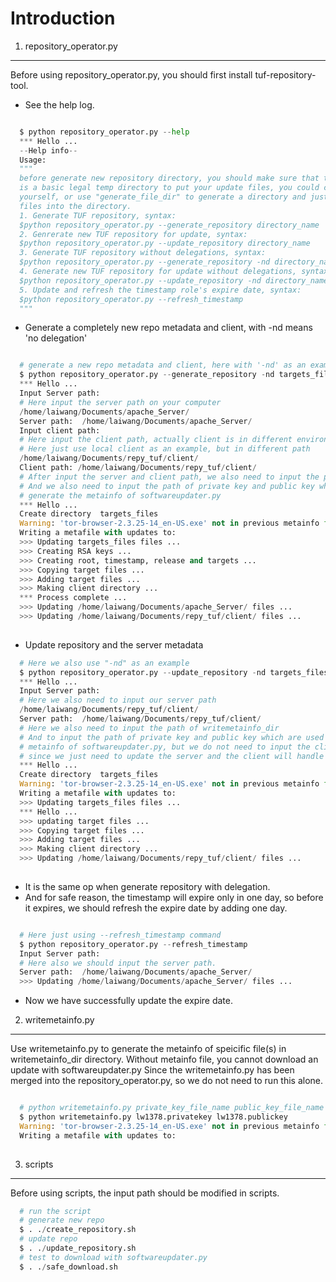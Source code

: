 Introduction
=================================
1. repository_operator.py
---------------------------------
Before using repository_operator.py, you should first install tuf-repository-tool.
* See the help log.

```python

  $ python repository_operator.py --help
  *** Hello ...
  --Help info--
  Usage: 
  """
  before generate new repository directory, you should make sure that there
  is a basic legal temp directory to put your update files, you could create by
  yourself, or use "generate_file_dir" to generate a directory and just put your
  files into the directory.
  1. Generate TUF repository, syntax:
  $python repository_operator.py --generate_repository directory_name
  2. Genrerate new TUF repository for update, syntax:
  $python repository_operator.py --update_repository directory_name
  3. Generate TUF repository without delegations, syntax:
  $python repository_operator.py --generate_repository -nd directory_name
  4. Generate new TUF repository for update without delegations, syntax:
  $python repository_operator.py --update_repository -nd directory_name
  5. Update and refresh the timestamp role's expire date, syntax:
  $python repository_operator.py --refresh_timestamp
  """

```

* Generate a completely new repo metadata and client, with -nd means 'no delegation'

```python

  # generate a new repo metadata and client, here with '-nd' as an example
  $ python repository_operator.py --generate_repository -nd targets_files
  *** Hello ...
  Input Server path:
  # Here input the server path on your computer
  /home/laiwang/Documents/apache_Server/
  Server path:  /home/laiwang/Documents/apache_Server/
  Input client path:
  # Here input the client path, actually client is in different environment from server
  # Here just use local client as an example, but in different path
  /home/laiwang/Documents/repy_tuf/client/
  Client path: /home/laiwang/Documents/repy_tuf/client/
  # After input the server and client path, we also need to input the path of writemetainfo_dir
  # And we also need to input the path of private key and public key which are used to
  # generate the metainfo of softwareupdater.py
  *** Hello ...
  Create directory  targets_files
  Warning: 'tor-browser-2.3.25-14_en-US.exe' not in previous metainfo file!
  Writing a metafile with updates to:
  >>> Updating targets_files files ...
  >>> Creating RSA keys ...
  >>> Creating root, timestamp, release and targets ...
  >>> Copying target files ...
  >>> Adding target files ...
  >>> Making client directory ...
  *** Process complete ...
  >>> Updating /home/laiwang/Documents/apache_Server/ files ...
  >>> Updating /home/laiwang/Documents/repy_tuf/client/ files ...
  
```

* Update repository and the server metadata

```python
  # Here we also use "-nd" as an example
  $ python repository_operator.py --update_repository -nd targets_files
  *** Hello ...
  Input Server path:
  # Here we also need to input our server path
  /home/laiwang/Documents/repy_tuf/client/
  Server path:  /home/laiwang/Documents/repy_tuf/client/
  # Here we also need to input the path of writemetainfo_dir
  # And to input the path of private key and public key which are used to generate the
  # metainfo of softwareupdater.py, but we do not need to input the client path
  # since we just need to update the server and the client will handle that
  *** Hello ...
  Create directory  targets_files
  Warning: 'tor-browser-2.3.25-14_en-US.exe' not in previous metainfo file!
  Writing a metafile with updates to:
  >>> Updating targets_files files ...
  *** Hello ...
  >>> updating target files ...
  >>> Copying target files ...
  >>> Adding target files ...
  >>> Making client directory ...
  >>> Updating /home/laiwang/Documents/repy_tuf/client/ files ...
  
```
* It is the same op when generate repository with delegation.
* And for safe reason, the timestamp will expire only in one day, so before it expires, we should refresh the expire date by adding one day.

```python

  # Here just using --refresh_timestamp command
  $ python repository_operator.py --refresh_timestamp
  Input Server path:
  # Here also we should input the server path.
  Server path:  /home/laiwang/Documents/apache_Server/
  >>> Updating /home/laiwang/Documents/apache_Server/ files ...

```

* Now we have successfully update the expire date.

2. writemetainfo.py
---------------------------------
Use writemetainfo.py to generate the metainfo of speicific file(s) in writemetainfo_dir directory.
Without metainfo file, you cannot download an update with softwareupdater.py
Since the writemetainfo.py has been merged into the repository_operator.py, so we do not need to run this alone.

```python

  # python writemetainfo.py private_key_file_name public_key_file_name
  $ python writemetainfo.py lw1378.privatekey lw1378.publickey
  Warning: 'tor-browser-2.3.25-14_en-US.exe' not in previous metainfo file!
  Writing a metafile with updates to:
  
```

3. scripts
---------------------------------
Before using scripts, the input path should be modified in scripts. 

```python
  # run the script
  # generate new repo
  $ . ./create_repository.sh
  # update repo
  $ . ./update_repository.sh
  # test to download with softwareupdater.py
  $ . ./safe_download.sh
```
